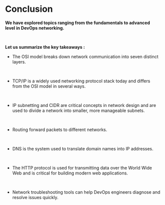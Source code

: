 # Conclusion

**We have explored topics ranging from the fundamentals to advanced level in DevOps networking.**

<br>

**Let us summarize the key takeaways :**

- The OSI model breaks down network communication into seven distinct layers.

<br>

- TCP/IP is a widely used networking protocol stack today and differs from the OSI model in several ways.

<br>

- IP subnetting and CIDR are critical concepts in network design and are used to divide a network into smaller, more manageable subnets.

<br>

- Routing forward packets to different networks.

<br>

- DNS is the system used to translate domain names into IP addresses.

<br>

- The HTTP protocol is used for transmitting data over the World Wide Web and is critical for building modern web applications.

<br>

- Network troubleshooting tools can help DevOps engineers diagnose and resolve issues quickly.
<br>
